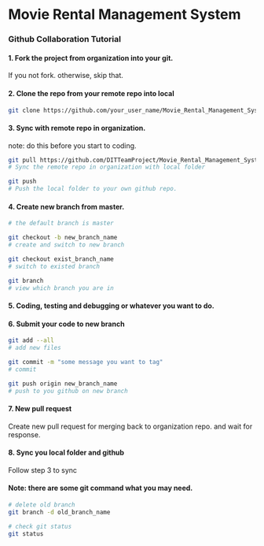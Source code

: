 # Movie Rental Management System

### Github Collaboration Tutorial

#### 1. Fork the project from organization into your git.
If you not fork. otherwise, skip that.

#### 2. Clone the repo from your remote repo into local
```sh
git clone https://github.com/your_user_name/Movie_Rental_Management_System.git
```

#### 3. Sync with remote repo in organization.

note: do this before you start to coding.

```sh
git pull https://github.com/DITTeamProject/Movie_Rental_Management_System.git master
# Sync the remote repo in organization with local folder

git push
# Push the local folder to your own github repo.
```

#### 4. Create new branch from master.
```sh
# the default branch is master

git checkout -b new_branch_name
# create and switch to new branch

git checkout exist_branch_name
# switch to existed branch

git branch
# view which branch you are in
```

#### 5. Coding, testing and debugging or whatever you want to do.

#### 6. Submit your code to new branch
```sh
git add --all
# add new files

git commit -m "some message you want to tag"
# commit

git push origin new_branch_name
# push to you github on new branch
```

#### 7. New pull request
Create new pull request for merging back to organization repo. and wait for response.

#### 8. Sync you local folder and github
Follow step 3 to sync

#### Note: there are some git command what you may need.
```sh
# delete old branch
git branch -d old_branch_name

# check git status
git status
```
